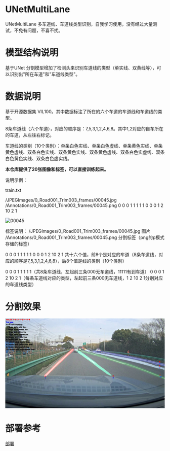 # UNetMultiLane
UNetMultiLane 多车道线、车道线类型识别，自我学习使用，没有经过大量测试，不免有问题，不喜不扰。

# 模型结构说明

基于UNet 分割模型增加了检测头来识别车道线的类型（单实线、双黄线等），可以识别出"所在车道"和"车道线类型"。


# 数据说明

基于开源数据集 VIL100。其中数据标注了所在的六个车道的车道线和车道线的类型。

8条车道线（六个车道），对应的顺序是：7,5,3,1,2,4,6,8。其中1,2对应的自车所在的车道，从左往右标记。

车道线的类别（10个类别）：单条白色实线、单条白色虚线、单条黄色实线、单条黄色虚线、双条白色实线、双条黄色实线、双条黄色虚线、双条白色实虚线、双条白色黄色实线、双条白色虚实线。

**本仓库提供了20张图像和标签，可以直接训练起来。**


说明示例：

train.txt

/JPEGImages/0_Road001_Trim003_frames/00045.jpg /Annotations/0_Road001_Trim003_frames/00045.png 0 0 0 1 1 1 1 1 0 0 0 1 2 10 2 1

![00045](https://github.com/cqu20160901/UNetMultiLane/assets/22290931/373173e9-ff33-41f4-a4f9-94ee7b071691)

标签说明：
/JPEGImages/0_Road001_Trim003_frames/00045.jpg   图片
/Annotations/0_Road001_Trim003_frames/00045.png  分割标签（png的p模式存储的标签） 

0 0 0 1 1 1 1 1 0 0 0 1 2 10 2 1 共十六个值，前8个是对应的车道（8条车道线，对应的顺序是7,5,3,1,2,4,6,8），后8个值是线的类别（10个类别）

0 0 0 1 1 1  1 1（共8条车道线，左起前三条000无车道线，11111有到车道）
0 0 0 1 2 10 2 1（每条车道线对应的类型，左起前三条000无车道线，1 2 10 2 1分别对应的车道线类型）


# 分割效果

![image](https://github.com/cqu20160901/UNetMultiLane_onnx_tensorRT_rknn_horizon/blob/main/onnx/test_result.jpg)


# 部署参考

[部署](https://github.com/cqu20160901/UNetMultiLane_onnx_tensorRT_rknn_horizon)
